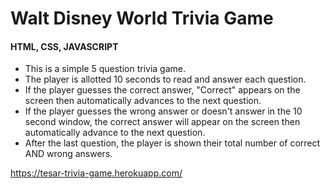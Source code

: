 # Walt Disney World Trivia Game

#### HTML, CSS, JAVASCRIPT

* This is a simple 5 question trivia game.
* The player is allotted 10 seconds to read and answer each question.
* If the player guesses the correct answer, "Correct" appears on the screen then automatically advances to the next question.
* If the player guesses the wrong answer or doesn't answer in the 10 second window, the correct answer will appear on the screen then automatically advance to the next question.
* After the last question, the player is shown their total number of correct AND wrong answers.

https://tesar-trivia-game.herokuapp.com/
